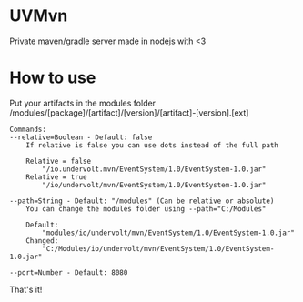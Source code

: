 # UVMvn
Private maven/gradle server made in nodejs with <3

# How to use
Put your artifacts in the modules folder
/modules/[package]/[artifact]/[version]/[artifact]-[version].[ext]
```
Commands: 
--relative=Boolean - Default: false
    If relative is false you can use dots instead of the full path
    
    Relative = false 
        "/io.undervolt.mvn/EventSystem/1.0/EventSystem-1.0.jar"
    Relative = true 
        "/io/undervolt/mvn/EventSystem/1.0/EventSystem-1.0.jar"

--path=String - Default: "/modules" (Can be relative or absolute)
    You can change the modules folder using --path="C:/Modules"

    Default: 
        "modules/io/undervolt/mvn/EventSystem/1.0/EventSystem-1.0.jar"
    Changed: 
        "C:/Modules/io/undervolt/mvn/EventSystem/1.0/EventSystem-1.0.jar"

--port=Number - Default: 8080
```

That's it!